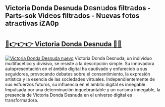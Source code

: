 ## Victoria Donda Desnuda D𝚎sn𝚞dos filtr𝚊dos - Parts-sok Vid𝚎os filtr𝚊dos - N𝚞evas f𝚘tos atr𝚊ctivas iZA0p

# <h2><a href="http://mbapch.tromn.icu/?c=Victoria+Donda+Desnuda">🔗👉👉👉 Victoria Donda Desnuda 🔗🔗</a></h2>

[![Victoria Donda Desnuda nuevo](https://i.imgur.com/pEAQMta.gif)](http://mbapch.tromn.icu/?c=Victoria+Donda+Desnuda)
Victoria Donda Desnuda, un individuo multifacético y divisivo, se resiste a la descripción simple. Su innovadora autopresentación en el ámbito digital ha cautivado y enfurecido a sus seguidores, provocando debates sobre el consentimiento, la expresión artística y la esencia de las sociedades virtuales. Independientemente de sus esfuerzos futuros, su influencia en el ámbito digital es innegable. Impulsada por una determinación inquebrantable y un carisma innegable, la presencia de Victoria Donda Desnuda en el universo digital es transformadora.
